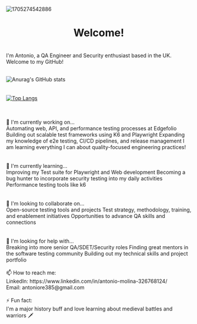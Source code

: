 
![1705274542886](https://github.com/antwan1/antwan1/assets/68503492/643be72f-319f-4e12-ba7d-19da7fa517f3)


<h1 style ="text-align: center;"> Welcome!</h1>
<br />
I'm Antonio, a QA Engineer and Security enthusiast based in the UK. Welcome to my GitHub!

<br />
<br />

![Anurag's GitHub stats](https://github-readme-stats.vercel.app/api?username=antwan1&show_icons=true&theme=radical)
<br />
<br />
<br />
[![Top Langs](https://github-readme-stats.vercel.app/api/top-langs/?username=antwan1&theme=radical)](https://github.com/anuraghazra/github-readme-stats)

<br />
<br />
🔭 I'm currently working on...<br />
Automating web, API, and performance testing processes at Edgefolio
Building out scalable test frameworks using K6 and Playwright
Expanding my knowledge of e2e testing, CI/CD pipelines, and release management
I am learning everything I can about quality-focused engineering practices!
<br />
<br />
<br />🌱 I'm currently learning...<br />
Improving my Test suite for Playwright and Web development
Becoming a bug hunter to incorporate security testing into my daily activities
Performance testing tools like k6
<br />
<br />
<br />👯 I'm looking to collaborate on...<br />
Open-source testing tools and projects
Test strategy, methodology, training, and enablement initiatives
Opportunities to advance QA skills and connections
<br />
<br />
<br />🤔 I'm looking for help with...<br />
Breaking into more senior QA/SDET/Security roles
Finding great mentors in the software testing community
Building out my technical skills and project portfolio
<br />
<br />📫 How to reach me:<br />
LinkedIn: https://www.linkedin.com/in/antonio-molina-326768124/
<br />
Email: antoniore385@gmail.com

<br />
<br />⚡ Fun fact:<br />
I'm a major history buff and love learning about medieval battles and warriors 🗡



<!--
**antwan1/antwan1** is a ✨ _special_ ✨ repository because its `README.md` (this file) appears on your GitHub profile.

Here are some ideas to get you started:

- 🔭 I’m currently working on ...
- 🌱 I’m currently learning ...
- 👯 I’m looking to collaborate on ...
- 🤔 I’m looking for help with ...
- 💬 Ask me about ...
- 📫 How to reach me: ...
- 😄 Pronouns: ...
- ⚡ Fun fact: ...
-->
